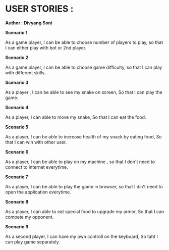 # USER STORIES : 
**Author : Divyang Soni**

**Scenario 1** 

As a game player,
I can be able to choose number of players to play,
so that I can either play with bot or 2nd player.


**Scenario 2**

As a game player,
I can be able to choose game difficulty,
so that I can play with different skills.

**Scenario 3**

As a player ,
I can be able to see my snake on screen,
So that I can play the game.


**Scenario 4**

As a player,
I can able to move my snake,
So that I can eat the food.


**Scenario 5**

As a player,
I can be able to increase health of my snack by eating food,
So that I can win with other user.


**Scenario 6**

As a player,
I can be able to play on my machine ,
so that I don't need to connect to internet everytime.


**Scenario 7**

As a player,
I can be able to  play the game in browser,
so that I din't need to open the application everytime.


**Scenario 8**

As a player,
I can able to eat special food to upgrade my armor,
So that I can compete my opponent.


**Scenario 9**

As a second player,
I can have my own controll on the keyboard,
So taht I can play game separately.
